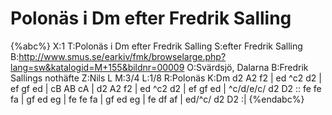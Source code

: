# Polonäs i Dm efter Fredrik Salling

{%abc%}
X:1
T:Polonäs i Dm efter Fredrik Salling
S:efter Fredrik Salling
B:http://www.smus.se/earkiv/fmk/browselarge.php?lang=sw&katalogid=M+155&bildnr=00009
O:Svärdsjö, Dalarna
B:Fredrik Sallings nothäfte
Z:Nils L
M:3/4
L:1/8
R:Polonäs
K:Dm
d2 A2 f2 | ed ^c2 d2 | ef gf ed | cB AB cA | d2 A2 f2 | ed ^c2 d2 | ef gf ed | ^c/d/e/c/ d2 D2 ::
fe fe fa | gf ed eg | fe fe fa | gf ed eg | fe df af | ed/^c/ d2 D2 :|
{%endabc%}
